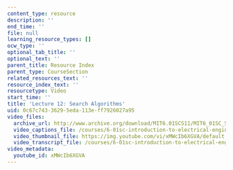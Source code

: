 ```yaml
---
content_type: resource
description: ''
end_time: ''
file: null
learning_resource_types: []
ocw_type: ''
optional_tab_title: ''
optional_text: ''
parent_title: Resource Index
parent_type: CourseSection
related_resources_text: ''
resource_index_text: ''
resourcetype: Video
start_time: ''
title: 'Lecture 12: Search Algorithms'
uid: 0c67c743-3629-5eda-113e-ff7926027a95
video_files:
  archive_url: http://www.archive.org/download/MIT6.01SCS11/MIT6_01SC_S11_lec12_300k.mp4
  video_captions_file: /courses/6-01sc-introduction-to-electrical-engineering-and-computer-science-i-spring-2011/1f1df91dde0e56889788552daada5611_xMWcIb6XGVA.vtt
  video_thumbnail_file: https://img.youtube.com/vi/xMWcIb6XGVA/default.jpg
  video_transcript_file: /courses/6-01sc-introduction-to-electrical-engineering-and-computer-science-i-spring-2011/98f1007061de053f9b114a19af0569ad_xMWcIb6XGVA.pdf
video_metadata:
  youtube_id: xMWcIb6XGVA
---
```

